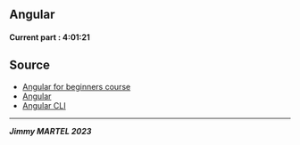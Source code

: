 Angular
---

#### Current part : 4:01:21

## Source

- [Angular for beginners course](https://www.youtube.com/watch?v=3qBXWUpoPHo&t=1s)
- [Angular](https://angular.io/)
- [Angular CLI](https://cli.angular.io/)

---

***Jimmy MARTEL 2023***
